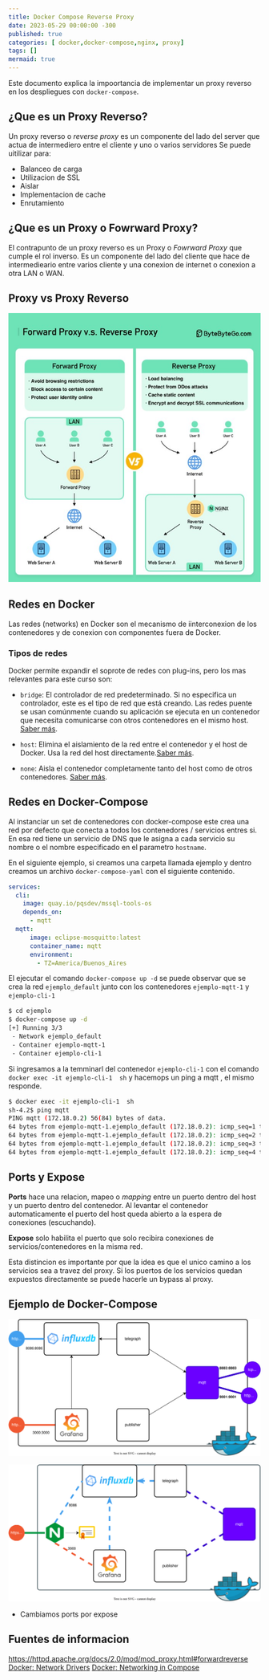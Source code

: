 ```yaml
---
title: Docker Compose Reverse Proxy
date: 2023-05-29 00:00:00 -300
published: true
categories: [ docker,docker-compose,nginx, proxy]
tags: []
mermaid: true
---
```

Este documento explica la impoortancia de implementar un proxy reverso en los despliegues con `docker-compose`.

## ¿Que es un Proxy Reverso?

Un proxy reverso o _reverse proxy_ es un componente del lado del server que actua de intermediero entre el cliente y uno o varios servidores
Se puede uitilizar para:

- Balanceo de carga
- Utilizacion de SSL
- Aislar
- Implementacion de cache
- Enrutamiento

## ¿Que es un Proxy o Fowrward Proxy?
El contrapunto de un proxy reverso es un Proxy o _Fowrward Proxy_ que cumple el rol inverso. Es un componente del lado del cliente que hace de intermedieario entre varios cliente y una conexion de internet o conexion a otra LAN o WAN.

## Proxy vs Proxy Reverso
![DIAGRAMA SIN REVERSE PROXY](/assets/img/2023/docker-reverse-proxy/proxy_vs_reverse_proxy.jpg)

## Redes en Docker
Las redes (networks) en Docker son el mecanismo de iinterconexion de los contenedores y de conexion con componentes fuera de Docker.

### Tipos de redes
Docker permite expandir el soprote de redes con plug-ins, pero los mas relevantes para este curso son:

- `bridge`: El controlador de red predeterminado. Si no especifica un controlador, este es
  el tipo de red que está creando. Las redes puente se usan comúnmente cuando
  su aplicación se ejecuta en un contenedor que necesita comunicarse con otros
  contenedores en el mismo host. [Saber más](https://docs.docker.com/network/drivers/bridge/).

- `host`: Elimina el aislamiento de la red entre el contenedor y el host de Docker. Usa la red del host directamente.[Saber más](https://docs.docker.com/network/drivers/host/).

- `none`: Aisla el contenedor completamente tanto del host como de otros contenedores. [Saber más](https://docs.docker.com/network/drivers/host/).


## Redes en Docker-Compose
Al instanciar un set de contenedores con docker-compose este crea una red por defecto que conecta a todos los contenedores / servicios entres si. En esa red tiene un servicio de DNS que le asigna a cada servicio su nombre o el nombre especificado en el parametro `hostname`.

En el siguiente ejemplo, si creamos una carpeta llamada ejemplo y dentro creamos un archivo `docker-compose-yaml` con el siguiente contenido.

```yaml
services:
  cli:
    image: quay.io/pqsdev/mssql-tools-os
    depends_on:
      - mqtt
  mqtt:
      image: eclipse-mosquitto:latest
      container_name: mqtt
      environment:
        - TZ=America/Buenos_Aires
```

El ejecutar el comando `docker-compose up -d` se puede observar que se crea la red `ejemplo_default` junto con los contenedores `ejemplo-mqtt-1` y `ejemplo-cli-1`

```bash
$ cd ejemplo
$ docker-compose up -d
[+] Running 3/3
 - Network ejemplo_default
 - Container ejemplo-mqtt-1
 - Container ejemplo-cli-1
```
Si ingresamos a la temminarl del contenedor `ejemplo-cli-1` con el comando `docker exec -it ejemplo-cli-1  sh` y hacemops un ping a mqtt , el mismo responde.

```bash
$ docker exec -it ejemplo-cli-1  sh
sh-4.2$ ping mqtt
PING mqtt (172.18.0.2) 56(84) bytes of data.
64 bytes from ejemplo-mqtt-1.ejemplo_default (172.18.0.2): icmp_seq=1 ttl=64 time=0.644 ms
64 bytes from ejemplo-mqtt-1.ejemplo_default (172.18.0.2): icmp_seq=2 ttl=64 time=0.087 ms
64 bytes from ejemplo-mqtt-1.ejemplo_default (172.18.0.2): icmp_seq=3 ttl=64 time=0.081 ms
64 bytes from ejemplo-mqtt-1.ejemplo_default (172.18.0.2): icmp_seq=4 ttl=64 time=0.102 ms
```
## Ports y Expose
**Ports** hace una relacion, mapeo o _mapping_ entre un puerto dentro del host y un puerto dentro del contenedor. Al levantar el contenedor automaticamente el puerto del host queda abierto a la espera de conexiones (escuchando).

**Expose** solo habilita el puerto que solo recibira conexiones de servicios/contenedores en la misma red.

Esta distincion es importante por que la idea es que el unico camino a los servicios sea a travez del proxy. Si los puertos de los servicios quedan expuestos directamente se puede hacerle un bypass al proxy.

## Ejemplo de Docker-Compose


![DIAGRAMA SIN REVERSE PROXY](/assets/img/2023/docker-reverse-proxy/no-proxy.drawio.svg)

![DIAGRAMA CON REVERSE PROXY](/assets/img/2023/docker-reverse-proxy/reverse-proxy.drawio.svg)

- Cambiamos ports por expose





## Fuentes de informacion

https://httpd.apache.org/docs/2.0/mod/mod_proxy.html#forwardreverse
[Docker: Network Drivers](https://docs.docker.com/network/drivers/)
[Docker: Networking in Compose](https://docs.docker.com/compose/networking/)